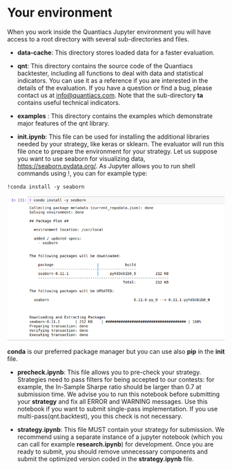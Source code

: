 # Your environment

When you work inside the Quantiacs Jupyter environment you will have access to a root directory with several sub-directories and files.

- **data-cache**: This directory stores loaded data for a faster evaluation.

- **qnt**: This directory contains the source code of the Quantiacs backtester, including all functions to deal with data and statistical indicators. You can use it as a reference if you are interested in the details of the evaluation. If you have a question or find a bug, please contact us at info@quantiacs.com. Note that the sub-directory **ta** contains useful technical indicators.

- **examples** : This directory contains the examples which demonstrate major features of the qnt library.

- **init.ipynb**: This file can be used for installing the additional libraries needed by your strategy, like keras or sklearn. The evaluator will run this file once to prepare the environment for your strategy. Let us suppose you want to use seaborn for visualizing data, https://seaborn.pydata.org/. As Jupyter allows you to run shell commands using !, you can for example type:

```
!conda install -y seaborn
```

![seaborn](./pictures/seaborn.png)

**conda** is our preferred package manager but you can use also **pip** in the **init** file.

- **precheck.ipynb**: This file allows you to pre-check your strategy.
Strategies need to pass filters for being accepted to our contests: for example, the In-Sample Sharpe ratio should be larger than 0.7 at submission time.
We advise you to run this notebook before submitting your **strategy** and fix all ERROR and WARNING messages.
Use this notebook if you want to submit single-pass implementation.
If you use multi-pass(qnt.backtest), you this check is not necessary.

- **strategy.ipynb**: This file MUST contain your strategy for submission. We recommend using a separate instance of a jupyter notebook (which you can call for example **research.ipynb**) for development. Once you are ready to submit, you should remove unnecessary components and submit the optimized version coded in the **strategy.ipynb** file.

